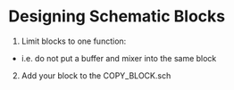 # Designing Schematic Blocks
1. Limit blocks to one function:
  - i.e. do not put a buffer and mixer into the same block
2. Add your block to the COPY_BLOCK.sch


